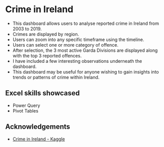 
# Crime in Ireland

- This dashboard allows users to analyse reported crime in Ireland from 2003 to 2019.
- Crimes are displayed by region.
- Users can zoom into any specific timeframe using the timeline.
- Users can select one or more category of offence.
- After selection, the 3 most active Garda Divisions are displayed along with the top 3 reported offences.
- I have included a few interesting observations underneath the dashboard.
- This dashboard may be useful for anyone wishing to gain insights into trends or patterns of crime within Ireland.

## Excel skills showcased

- Power Query
- Pivot Tables

## Acknowledgements

 - [Crime in Ireland - Kaggle](https://www.kaggle.com/datasets/sameerkulkarni91/crime-in-ireland)